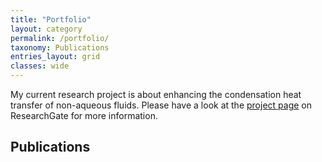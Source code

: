 ```yaml
---
title: "Portfolio"
layout: category
permalink: /portfolio/
taxonomy: Publications
entries_layout: grid
classes: wide
---
```

My current research project is about enhancing the condensation heat transfer of non-aqueous fluids. Please have a look at the [project page](https://www.researchgate.net/project/Dropwise-condensation-of-low-surface-tension-fluids) on ResearchGate for more information.

## Publications